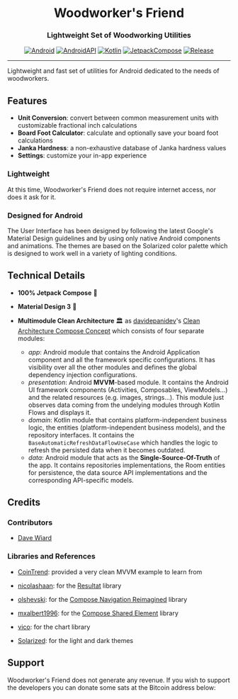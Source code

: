 <div align="center">

<!-- <p><img src="https://github.com/CoinTrend/CoinTrend/blob/develop/metadata/en-US/images/icon.png" width="200"></p> -->

# Woodworker's Friend

### Lightweight Set of Woodworking Utilities

[![Android](https://img.shields.io/badge/Android-grey?logo=android&style=flat)](https://www.android.com/)
[![AndroidAPI](https://img.shields.io/badge/API-26%2B-859900.svg?style=flat)](https://www.android.com/)
[![Kotlin](https://img.shields.io/badge/kotlin-2.0.21-6c71c4.svg?logo=kotlin)](https://kotlinlang.org)
[![JetpackCompose](https://img.shields.io/badge/Jetpack%20Compose-1.7.5-b58900)](https://developer.android.com/jetpack/compose)
[![Release](https://badgen.net/github/release/my-waiwai/woodworkers-friend?color=dc322f)](https://github.com/my-waiwai/waiwai-android/releases)

</div>

 ----

Lightweight and fast set of utilities for Android dedicated to the needs of woodworkers.

## Features

- **Unit Conversion**: convert between common measurement units with customizable fractional inch calculations
- **Board Foot Calculator**: calculate and optionally save your board foot calculations
- **Janka Hardness**: a non-exhaustive database of Janka hardness values
- **Settings**: customize your in-app experience

### Lightweight
At this time, Woodworker's Friend does not require internet access, nor does it ask for it.

### Designed for Android
The User Interface has been designed by following the latest Google's Material Design guidelines and by using only native Android components and animations. The themes are based on the Solarized color palette which is designed to work well in a variety of lighting conditions.


## Technical Details

- **100% Jetpack Compose** 🚀

- **Material Design 3** 💎

- **Multimodule Clean Architecture** 🏛 as [davidepanidev](https://github.com/davidepanidev)'s [Clean Architecture Compose Concept](https://github.com/davidepanidev/android-multimodule-architecture-concepts/tree/clean-architecture-compose-concept) which consists of four separate modules:
  -  _app_: Android module that contains the Android Application component and all the framework specific configurations. It has visibility over all the other modules and defines the global dependency injection configurations.
  -  _presentation_: Android **MVVM**-based module. It contains the Android UI framework components (Activities, Composables, ViewModels...) and the related resources (e.g. images, strings...). This module just observes data coming from the undelying modules through Kotlin Flows and displays it. 
  -  _domain_: Kotlin module that contains platform-independent business logic, the entities (platform-independent business models), and the repository interfaces. It contains the `BaseAutomaticRefreshDataFlowUseCase` which handles the logic to refresh the persisted data when it becomes outdated.
  -  _data_: Android module that acts as the **Single-Source-Of-Truth** of the app. It contains repositories implementations, the Room entities for persistence, the data source API implementations and the corresponding API-specific models.

## Credits

### Contributors

- [Dave Wiard](https://github.com/davewiard)

### Libraries and References

- [CoinTrend](https://github.com/CoinTrend/CoinTrend): provided a very clean MVVM example to learn from

- [nicolashaan](https://github.com/nicolashaan): for the [Resultat](https://github.com/nicolashaan/resultat) library

- [olshevski](https://github.com/olshevski): for the [Compose Navigation Reimagined](https://github.com/olshevski/compose-navigation-reimagined) library

- [mxalbert1996](https://github.com/mxalbert1996): for the [Compose Shared Element](https://github.com/mxalbert1996/compose-shared-elements) library

- [vico](https://github.com/patrykandpatrick/vico): for the chart library

- [Solarized](https://ethanschoonover.com/solarized/): for the light and dark themes


## Support

Woodworker's Friend does not generate any revenue. If you wish to support the developers you can donate some sats at the Bitcoin address below:
